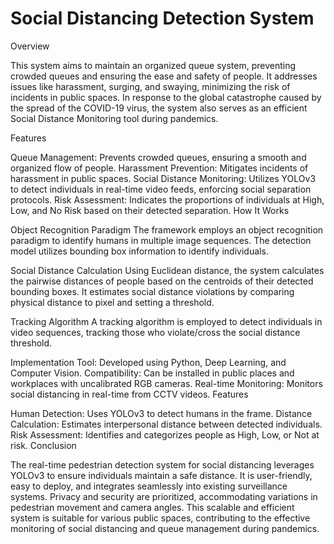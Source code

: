 # Social Distancing Detection System

Overview

This system aims to maintain an organized queue system, preventing crowded queues and ensuring the ease and safety of people. It addresses issues like harassment, surging, and swaying, minimizing the risk of incidents in public spaces. In response to the global catastrophe caused by the spread of the COVID-19 virus, the system also serves as an efficient Social Distance Monitoring tool during pandemics.

Features

Queue Management: Prevents crowded queues, ensuring a smooth and organized flow of people.
Harassment Prevention: Mitigates incidents of harassment in public spaces.
Social Distance Monitoring: Utilizes YOLOv3 to detect individuals in real-time video feeds, enforcing social separation protocols.
Risk Assessment: Indicates the proportions of individuals at High, Low, and No Risk based on their detected separation.
How It Works

Object Recognition Paradigm
The framework employs an object recognition paradigm to identify humans in multiple image sequences. The detection model utilizes bounding box information to identify individuals.

Social Distance Calculation
Using Euclidean distance, the system calculates the pairwise distances of people based on the centroids of their detected bounding boxes. It estimates social distance violations by comparing physical distance to pixel and setting a threshold.

Tracking Algorithm
A tracking algorithm is employed to detect individuals in video sequences, tracking those who violate/cross the social distance threshold.

Implementation
Tool: Developed using Python, Deep Learning, and Computer Vision.
Compatibility: Can be installed in public places and workplaces with uncalibrated RGB cameras.
Real-time Monitoring: Monitors social distancing in real-time from CCTV videos.
Features

Human Detection: Uses YOLOv3 to detect humans in the frame.
Distance Calculation: Estimates interpersonal distance between detected individuals.
Risk Assessment: Identifies and categorizes people as High, Low, or Not at risk.
Conclusion

The real-time pedestrian detection system for social distancing leverages YOLOv3 to ensure individuals maintain a safe distance. It is user-friendly, easy to deploy, and integrates seamlessly into existing surveillance systems. Privacy and security are prioritized, accommodating variations in pedestrian movement and camera angles. This scalable and efficient system is suitable for various public spaces, contributing to the effective monitoring of social distancing and queue management during pandemics.














































